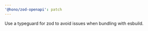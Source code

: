 ```yaml
---
'@hono/zod-openapi': patch
---
```


Use a typeguard for zod to avoid issues when bundling with esbuild.
